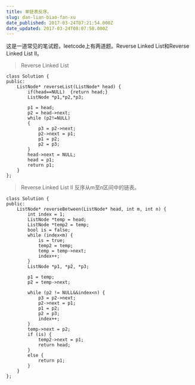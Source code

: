 ```yaml
---
title: 单链表反序。
slug: dan-lian-biao-fan-xu
date_published: 2017-03-24T07:21:54.000Z
date_updated: 2017-03-24T08:07:58.000Z
---
```


这是一道常见的笔试题，leetcode上有两道题。Reverse Linked List和Reverse Linked List II。

> Reverse Linked List

    class Solution {
    public:
    	ListNode* reverseList(ListNode* head) {
    	    if(head==NULL)  {return head;}
    		ListNode *p1,*p2,*p3;
    		
    		p1 = head;
    		p2 = head->next;
    		while (p2!=NULL)
    		{
    			p3 = p2->next;
    			p2->next = p1;
    			p1 = p2;
    			p2 = p3;
    		}
    		head->next = NULL;
    		head = p1;
    		return p1;
    	}
    };
    

> Reverse Linked List II 反序从m至n区间中的链表。

    class Solution {
    public:
    	ListNode* reverseBetween(ListNode* head, int m, int n) {
    		int index = 1;
    		ListNode *temp = head;
    		ListNode *temp2 = temp;
    		bool is = false;
    		while (index<m) {
    			is = true;
    			temp2 = temp;
    			temp = temp->next;
    			index++;
    		}
    		ListNode *p1, *p2, *p3;
    
    		p1 = temp;
    		p2 = temp->next;
    
    		while (p2 != NULL&&index<n) {
    			p3 = p2->next;
    			p2->next = p1;
    			p1 = p2;
    			p2 = p3;
    			index++;
    		}
    		temp->next = p2;
    		if (is) {
    			temp2->next = p1;
    			return head;
    		}
    		else {
    			return p1;
    		}
    	}
    };
    
